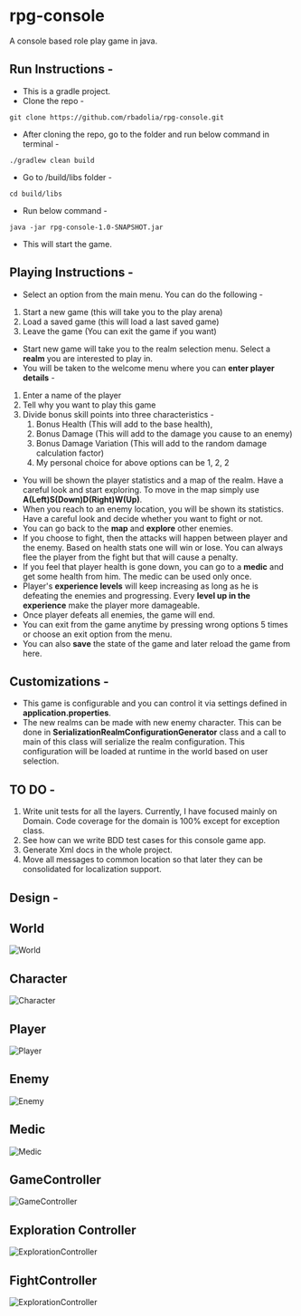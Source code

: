 # rpg-console
A console based role play game in java.

## Run Instructions - 
- This is a gradle project.
- Clone the repo - 
```
git clone https://github.com/rbadolia/rpg-console.git
```

- After cloning the repo, go to the folder and run below command in terminal -
```
./gradlew clean build
```

- Go to /build/libs folder - 
```
cd build/libs
```

- Run below command -
```
java -jar rpg-console-1.0-SNAPSHOT.jar
```

- This will start the game.


## Playing Instructions -
 
* Select an option from the main menu. You can do the following -
1. Start a new game (this will take you to the play arena)
1. Load a saved game (this will load a last saved game)
1. Leave the game (You can exit the game if you want)

- Start new game will take you to the realm selection menu. Select a **realm** you are interested to play in.
- You will be taken to the welcome menu where you can **enter player details** - 
1. Enter a name of the player
1. Tell why you want to play this game
1. Divide bonus skill points into three characteristics - 
     1. Bonus Health (This will add to the base health),  
     1. Bonus Damage (This will add to the damage you cause to an enemy) 
     1. Bonus Damage Variation (This will add to the random damage calculation factor)
     1. My personal choice for above options can be 1, 2, 2
* You will be shown the player statistics and a map of the realm. Have a careful look and start exploring. To move in the map simply use **A(Left)S(Down)D(Right)W(Up)**.
* When you reach to an enemy location, you will be shown its statistics. Have a careful look and decide whether you want to fight or not.
* You can go back to the **map** and **explore** other enemies.
* If you choose to fight, then the attacks will happen between player and the enemy. Based on health stats one will win or lose. You can always flee the player from the fight but that will cause a penalty.
* If you feel that player health is gone down, you can go to a **medic** and get some health from him. The medic can be used only once.
* Player's **experience levels** will keep increasing as long as he is defeating the enemies and progressing. Every **level up in the experience** make the player more damageable.
* Once player defeats all enemies, the game will end.
* You can exit from the game anytime by pressing wrong options 5 times or choose an exit option from the menu. 
* You can also **save** the state of the game and later reload the game from here.

## Customizations - 
* This game is configurable and you can control it via settings defined in **application.properties**.
* The new realms can be made with new enemy character. This can be done in **SerializationRealmConfigurationGenerator** class and a call to main of this class will serialize the realm configuration. This configuration will be loaded at runtime in the world based on user selection.
 
 
## TO DO - 
1. Write unit tests for all the layers. Currently, I have focused mainly on Domain. Code coverage for the domain is 100% except for exception class.
2. See how can we write BDD test cases for this console game app.
3. Generate Xml docs in the whole project.
4. Move all messages to common location so that later they can be consolidated for localization support.


## Design - 
## World
![World](https://github.com/rbadolia/rpg-console/blob/master/Design/World.png)

## Character
![Character](https://github.com/rbadolia/rpg-console/blob/master/Design/Character.png)

## Player
![Player](https://github.com/rbadolia/rpg-console/blob/master/Design/Player.png)

## Enemy
![Enemy](https://github.com/rbadolia/rpg-console/blob/master/Design/Enemy.png)

## Medic
![Medic](https://github.com/rbadolia/rpg-console/blob/master/Design/Medic.png)

## GameController
![GameController](https://github.com/rbadolia/rpg-console/blob/master/Design/GameController.png)

## Exploration Controller
![ExplorationController](https://github.com/rbadolia/rpg-console/blob/master/Design/ExplorationController.png)

## FightController
![ExplorationController](https://github.com/rbadolia/rpg-console/blob/master/Design/ExplorationController.png)

